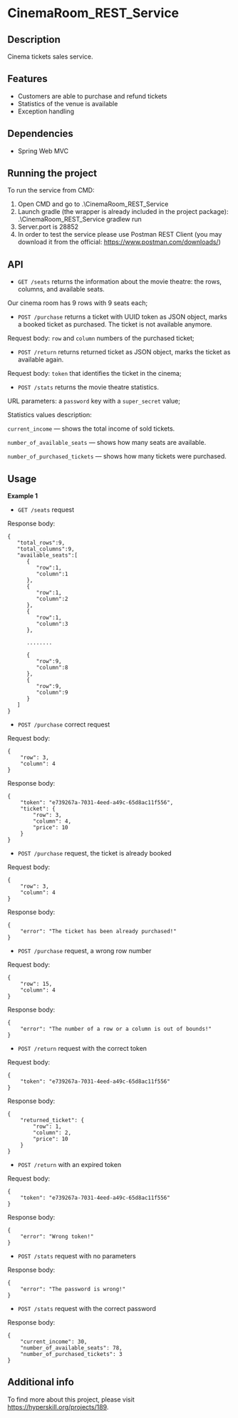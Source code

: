 # CinemaRoom_REST_Service
## Description
Cinema tickets sales service.
## Features
- Customers are able to purchase and refund tickets
- Statistics of the venue is available
- Exception handling
## Dependencies
- Spring Web MVC  
## Running the project
To run the service from CMD:
   1. Open CMD and go to .\CinemaRoom_REST_Service
   2. Launch gradle (the wrapper is already included in the project package): .\CinemaRoom_REST_Service gradlew run
   3. Server.port is 28852 
   4. In order to test the service please use Postman REST Client (you may download it from the official: https://www.postman.com/downloads/) 
## API 
- ```GET /seats``` returns the information about the movie theatre: the rows, columns, and available seats. 

Our cinema room has 9 rows with 9 seats each; 

- ```POST /purchase``` returns a ticket with UUID token as JSON object, marks a booked ticket as purchased. The ticket is not available anymore.

Request body: ```row``` and  ```column``` numbers of the purchased ticket;

- ```POST /return``` returns returned ticket as JSON object, marks the ticket as available again.

Request body: ```token``` that identifies the ticket in the cinema;

- ```POST /stats``` returns the movie theatre statistics. 

URL parameters: a ```password``` key with a ```super_secret``` value;

Statistics values description:

```current_income``` — shows the total income of sold tickets.

```number_of_available_seats``` — shows how many seats are available.

```number_of_purchased_tickets``` — shows how many tickets were purchased.
## Usage
**Example 1**    
- ```GET /seats``` request

Response body:
```
{
   "total_rows":9,
   "total_columns":9,
   "available_seats":[
      {
         "row":1,
         "column":1
      },
      {
         "row":1,
         "column":2
      },
      {
         "row":1,
         "column":3
      },

      ........

      {
         "row":9,
         "column":8
      },
      {
         "row":9,
         "column":9
      }
   ]
}
```
- ```POST /purchase``` correct request

Request body:
```
{
    "row": 3,
    "column": 4
}
```

Response body:
```
{
    "token": "e739267a-7031-4eed-a49c-65d8ac11f556",
    "ticket": {
        "row": 3,
        "column": 4,
        "price": 10
    }
}
```
- ```POST /purchase``` request, the ticket is already booked

Request body:
```
{
    "row": 3,
    "column": 4
} 
```

Response body:
```
{
    "error": "The ticket has been already purchased!"
}
```
- ```POST /purchase``` request, a wrong row number

Request body:
```
{
    "row": 15,
    "column": 4
}
```

Response body:
```
{
    "error": "The number of a row or a column is out of bounds!"
}
```
- ```POST /return``` request with the correct token

Request body:
```
{
    "token": "e739267a-7031-4eed-a49c-65d8ac11f556"
}
```

Response body:
```
{
    "returned_ticket": {
        "row": 1,
        "column": 2,
        "price": 10
    }
}
```
- ```POST /return``` with an expired token

Request body:
```
{
    "token": "e739267a-7031-4eed-a49c-65d8ac11f556"
}
```

Response body:
```
{
    "error": "Wrong token!"
}
```
- ```POST /stats``` request with no parameters

Response body:
```
{
    "error": "The password is wrong!"
}
```
- ```POST /stats``` request with the correct password

Response body:
```
{
    "current_income": 30,
    "number_of_available_seats": 78,
    "number_of_purchased_tickets": 3
}
```
## Additional info
To find more about this project, please visit https://hyperskill.org/projects/189.
